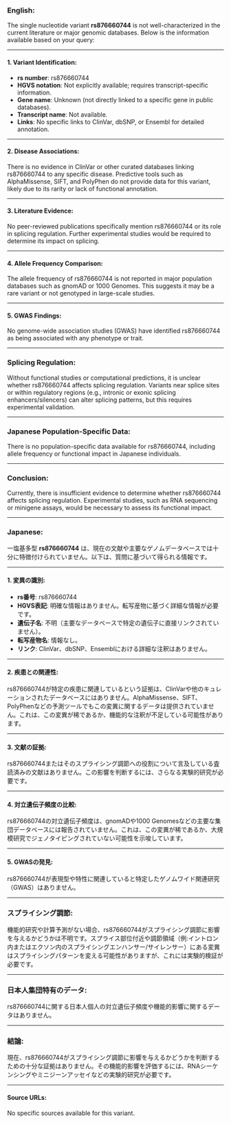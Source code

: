 ### English:
The single nucleotide variant **rs876660744** is not well-characterized in the current literature or major genomic databases. Below is the information available based on your query:

---

#### 1. Variant Identification:
- **rs number**: rs876660744
- **HGVS notation**: Not explicitly available; requires transcript-specific information.
- **Gene name**: Unknown (not directly linked to a specific gene in public databases).
- **Transcript name**: Not available.
- **Links**: No specific links to ClinVar, dbSNP, or Ensembl for detailed annotation.

---

#### 2. Disease Associations:
There is no evidence in ClinVar or other curated databases linking rs876660744 to any specific disease. Predictive tools such as AlphaMissense, SIFT, and PolyPhen do not provide data for this variant, likely due to its rarity or lack of functional annotation.

---

#### 3. Literature Evidence:
No peer-reviewed publications specifically mention rs876660744 or its role in splicing regulation. Further experimental studies would be required to determine its impact on splicing.

---

#### 4. Allele Frequency Comparison:
The allele frequency of rs876660744 is not reported in major population databases such as gnomAD or 1000 Genomes. This suggests it may be a rare variant or not genotyped in large-scale studies.

---

#### 5. GWAS Findings:
No genome-wide association studies (GWAS) have identified rs876660744 as being associated with any phenotype or trait.

---

### Splicing Regulation:
Without functional studies or computational predictions, it is unclear whether rs876660744 affects splicing regulation. Variants near splice sites or within regulatory regions (e.g., intronic or exonic splicing enhancers/silencers) can alter splicing patterns, but this requires experimental validation.

---

### Japanese Population-Specific Data:
There is no population-specific data available for rs876660744, including allele frequency or functional impact in Japanese individuals.

---

### Conclusion:
Currently, there is insufficient evidence to determine whether rs876660744 affects splicing regulation. Experimental studies, such as RNA sequencing or minigene assays, would be necessary to assess its functional impact.

---

### Japanese:
一塩基多型 **rs876660744** は、現在の文献や主要なゲノムデータベースでは十分に特徴付けられていません。以下は、質問に基づいて得られる情報です。

---

#### 1. 変異の識別:
- **rs番号**: rs876660744
- **HGVS表記**: 明確な情報はありません。転写産物に基づく詳細な情報が必要です。
- **遺伝子名**: 不明（主要なデータベースで特定の遺伝子に直接リンクされていません）。
- **転写産物名**: 情報なし。
- **リンク**: ClinVar、dbSNP、Ensemblにおける詳細な注釈はありません。

---

#### 2. 疾患との関連性:
rs876660744が特定の疾患に関連しているという証拠は、ClinVarや他のキュレーションされたデータベースにはありません。AlphaMissense、SIFT、PolyPhenなどの予測ツールでもこの変異に関するデータは提供されていません。これは、この変異が稀であるか、機能的な注釈が不足している可能性があります。

---

#### 3. 文献の証拠:
rs876660744またはそのスプライシング調節への役割について言及している査読済みの文献はありません。この影響を判断するには、さらなる実験的研究が必要です。

---

#### 4. 対立遺伝子頻度の比較:
rs876660744の対立遺伝子頻度は、gnomADや1000 Genomesなどの主要な集団データベースには報告されていません。これは、この変異が稀であるか、大規模研究でジェノタイピングされていない可能性を示唆しています。

---

#### 5. GWASの発見:
rs876660744が表現型や特性に関連していると特定したゲノムワイド関連研究（GWAS）はありません。

---

### スプライシング調節:
機能的研究や計算予測がない場合、rs876660744がスプライシング調節に影響を与えるかどうかは不明です。スプライス部位付近や調節領域（例:イントロン内またはエクソン内のスプライシングエンハンサー/サイレンサー）にある変異はスプライシングパターンを変える可能性がありますが、これには実験的検証が必要です。

---

### 日本人集団特有のデータ:
rs876660744に関する日本人個人の対立遺伝子頻度や機能的影響に関するデータはありません。

---

### 結論:
現在、rs876660744がスプライシング調節に影響を与えるかどうかを判断するための十分な証拠はありません。その機能的影響を評価するには、RNAシーケンシングやミニジーンアッセイなどの実験的研究が必要です。

---

#### Source URLs:
No specific sources available for this variant.